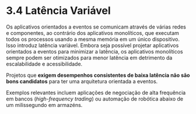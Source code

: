 # 3.4 Latência Variável

Os aplicativos orientados a eventos se comunicam através de várias redes e componentes, ao contrário dos aplicativos monolíticos, que executam todos os processos usando a mesma memória em um único dispositivo. Isso introduz latência variável. Embora seja possível projetar aplicativos orientados a eventos para minimizar a latência, os aplicativos monolíticos sempre podem ser otimizados para menor latência em detrimento da escalabilidade e acessibilidade.

Projetos que **exigem desempenhos consistentes de baixa latência não são bons candidatos** para ter uma arquitetura orientada a eventos.

Exemplos relevantes incluem aplicações de negociação de alta frequência em bancos (_high-frequency trading_) ou automação de robótica abaixo de um milissegundo em armazéns.
